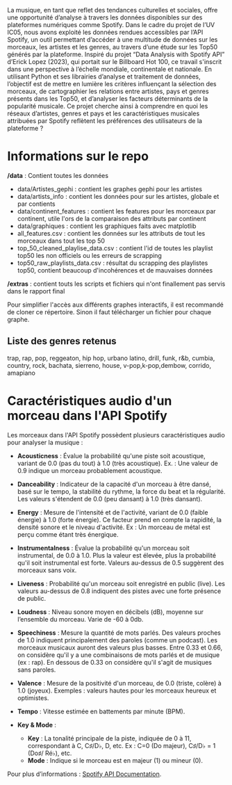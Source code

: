 La musique, en tant que reflet des tendances culturelles et sociales, offre une
opportunité d’analyse à travers les données disponibles sur des plateformes
numériques comme Spotify. Dans le cadre du projet de l’UV IC05, nous avons
exploité les données rendues accessibles par l’API Spotify, un outil permettant
d’accéder à une multitude de données sur les morceaux, les artistes et les genres,
au travers d’une étude sur les Top50 générés par la plateforme. Inspiré du projet
“Data Analysis with Spotify API” d’Erick Lopez (2023), qui portait sur le Billboard Hot
100, ce travail s'inscrit dans une perspective à l’échelle mondiale, continentale et
nationale. En utilisant Python et ses librairies d’analyse et traitement de données,
l’objectif est de mettre en lumière les critères influençant la sélection des morceaux,
de cartographier les relations entre artistes, pays et genres présents dans les Top50,
et d’analyser les facteurs déterminants de la popularité musicale. Ce projet cherche
ainsi à comprendre en quoi les réseaux d’artistes, genres et pays et les
caractéristiques musicales attribuées par Spotify reflètent les préférences des
utilisateurs de la plateforme ?

# Informations sur le repo

**/data** : Contient toutes les données

- data/Artistes_gephi : contient les graphes gephi pour les artistes
- data/artists_info : contient les données pour sur les artistes, globale et par contients
- data/continent_features : contient les features pour les morceaux par continent, utile l'ors de la comparaison des attributs par continent
- data/graphiques : contient les graphiques faits avec matplotlib
- all_features.csv : contient les données sur les attributs de tout les morceaux dans tout les top 50
- top_50_cleaned_playlise_data.csv : contient l'id de toutes les playlist top50 les non officiels ou les erreurs de scrapping
- top50_raw_playlists_data.csv : résultat du scrapping des playlistes top50, contient beaucoup d'incohérences et de mauvaises données

**/extras** : contient touts les scripts et fichiers qui n'ont finallement pas servis dans le rapport final
  
Pour simplifier l'accès aux différents graphes interactifs, il est recommandé de cloner ce répertoire. Sinon il faut télécharger un fichier pour chaque graphe.


## Liste des genres retenus
trap, rap, pop, reggeaton, hip hop, urbano latino, drill, funk, r&b, cumbia, country, rock, bachata, sierreno, house, v-pop,k-pop,dembow, corrido, amapiano

# Caractéristiques audio d'un morceau dans l'API Spotify

Les morceaux dans l'API Spotify possèdent plusieurs caractéristiques audio pour analyser la musique :

- **Acousticness** : Évalue la probabilité qu'une piste soit acoustique, variant de 0.0 (pas du tout) à 1.0 (très acoustique). Ex. : Une valeur de 0.9 indique un morceau probablement acoustique.

- **Danceability** : Indicateur de la capacité d'un morceau à être dansé, basé sur le tempo, la stabilité du rythme, la force du beat et la régularité. Les valeurs s'étendent de 0.0 (peu dansant) à 1.0 (très dansant).

- **Energy** : Mesure de l'intensité et de l'activité, variant de 0.0 (faible énergie) à 1.0 (forte énergie). Ce facteur prend en compte la rapidité, la densité sonore et le niveau d'activité. Ex : Un morceau de métal est perçu comme étant très énergique.

- **Instrumentalness** : Évalue la probabilité qu'un morceau soit instrumental, de 0.0 à 1.0. Plus la valeur est élevée, plus la probabilité qu'il soit instrumental est forte. Valeurs au-dessus de 0.5 suggèrent des morceaux sans voix.

- **Liveness** : Probabilité qu'un morceau soit enregistré en public (live). Les valeurs au-dessus de 0.8 indiquent des pistes avec une forte présence de public.

- **Loudness** : Niveau sonore moyen en décibels (dB), moyenne sur l’ensemble du morceau. Varie de -60 à 0db.

- **Speechiness** : Mesure la quantité de mots parlés. Des valeurs proches de 1.0 indiquent principalement des paroles (comme un podcast). Les morceaux musicaux auront des valeurs plus basses. Entre 0.33 et 0.66, on considère qu'il y a une combinaisons de mots parlés et de musique (ex : rap). En dessous de 0.33 on considère qu'il s'agit de musiques sans paroles.

- **Valence** : Mesure de la positivité d'un morceau, de 0.0 (triste, colère) à 1.0 (joyeux). Exemples : valeurs hautes pour les morceaux heureux et optimistes.

- **Tempo** : Vitesse estimée en battements par minute (BPM).

- **Key & Mode** :
  - **Key** : La tonalité principale de la piste, indiquée de 0 à 11, correspondant à C, C♯/D♭, D, etc. Ex : C=0 (Do majeur), C♯/D♭ = 1 (Do♯/ Ré♭), etc.
  - **Mode** : Indique si le morceau est en majeur (1) ou mineur (0).

Pour plus d’informations : [Spotify API Documentation](https://developer.spotify.com/documentation/web-api/reference/get-audio-features).
